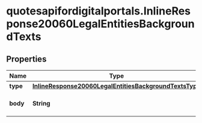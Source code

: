 # quotesapifordigitalportals.InlineResponse20060LegalEntitiesBackgroundTexts

## Properties

Name | Type | Description | Notes
------------ | ------------- | ------------- | -------------
**type** | [**InlineResponse20060LegalEntitiesBackgroundTextsType**](InlineResponse20060LegalEntitiesBackgroundTextsType.md) |  | [optional] 
**body** | **String** | Body of the background text. | [optional] 


